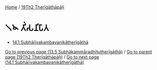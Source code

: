 
[Home](/) / [19Th2 Therīgāthāpāḷi](../19Th2.md)

# 𑁧𑁪 𑀢𑀺𑀁𑀲𑀦𑀺𑀧𑀸𑀢

* [14.1 Subhājīvakambavanikātherīgāthā](14/14.1.md)

[Go to previous page (13.5 Subhākammāradhītutherīgāthā)](13/13.5.md) / [Go to parent page (19Th2 Therīgāthāpāḷi)](0.md) / [Go to next page (14.1 Subhājīvakambavanikātherīgāthā)](14/14.1.md)


